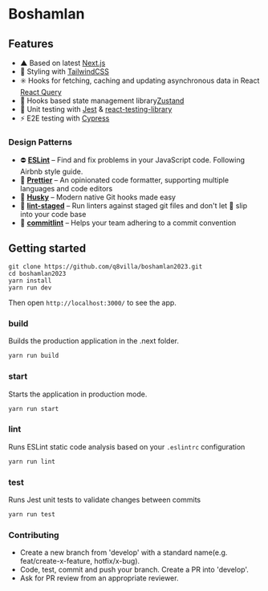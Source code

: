 # Boshamlan

## Features
- ▲ Based on latest [Next.js](https://github.com/zeit/next.js)
- 💅 Styling with [TailwindCSS](https://tailwindcss.com/)
- ✳️ Hooks for fetching, caching and updating asynchronous data in React [React Query](https://react-query.tanstack.com)
- 🐻 Hooks based state management library[Zustand](https://github.com/pmndrs/zustand)
- 🐐 Unit testing with [Jest](https://github.com/facebook/jest) & [react-testing-library](https://github.com/testing-library/react-testing-library)
- ⚡️ E2E testing with [Cypress](https://www.cypress.io/)

### Design Patterns

- ⛔ **[ESLint](https://eslint.org)** – Find and fix problems in your JavaScript code. Following Airbnb style guide.
- 🎀 **[Prettier](https://prettier.io)** – An opinionated code formatter, supporting multiple languages and code editors
- 🐺 **[Husky](https://github.com/typicode/husky)** – Modern native Git hooks made easy
- 💩 **[lint-staged](https://github.com/okonet/lint-staged)** – Run linters against staged git files and don't let 💩 slip into your code base
- 📓 **[commitlint](https://commitlint.js.org)** – Helps your team adhering to a commit convention

## Getting started
```
git clone https://github.com/q8villa/boshamlan2023.git
cd boshamlan2023
yarn install
yarn run dev
```
Then open `http://localhost:3000/` to see the app.

### build

Builds the production application in the .next folder.

```bash
yarn run build
```

### start

Starts the application in production mode.

```bash
yarn run start
```

### lint

Runs ESLint static code analysis based on your `.eslintrc` configuration

```bash
yarn run lint
```

### test

Runs Jest unit tests to validate changes between commits

```bash
yarn run test
```

### Contributing

- Create a new branch from 'develop' with a standard name(e.g. feat/create-x-feature, hotfix/x-bug).
- Code, test, commit and push your branch. Create a PR into 'develop'.
- Ask for PR review from an appropriate reviewer.
